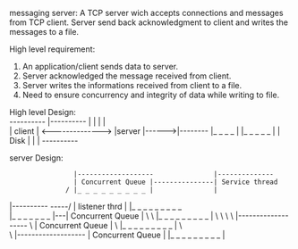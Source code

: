 messaging server:
A TCP server wich accepts connections and messages from TCP client. Server send back acknowledgment to client and writes the messages to a file.

High level requirement:
1. An application/client sends data to server.
2. Server acknowledged the message received from client.
3. Server writes the informations received from client to a file.
4. Need to ensure concurrency and integrity of data while writing to file.

High level Design:           
----------                  |----------
|        |                  |          |        
| client | <--------------> |server    |------>|--------
|_ _ _ _ |                  |_ _ _ _ _ |       |  Disk  |
                                               |        |
                                               ----------
                                               
server Design:

                    |-------------------               |--------------
                    | Concurrent Queue |---------------| Service thread
                  / |_ _ _ _ _ _ _ _ _ |               |
|---------- -----/
| listener thrd |   |_ _ _ _ _ _ _ _ _               
|_ _ _ _  _ _ _ |---| Concurrent Queue |
         \     \    |_ _ _ _ _ _ _ _ _ |
          \     \ 
           \     \  |-------------------
            \       | Concurrent Queue |
             \      |_ _ _ _ _ _ _ _ _ |
              \        
                \      |-------------------
                 | Concurrent Queue |
                   |_ _ _ _ _ _ _ _ _ |
